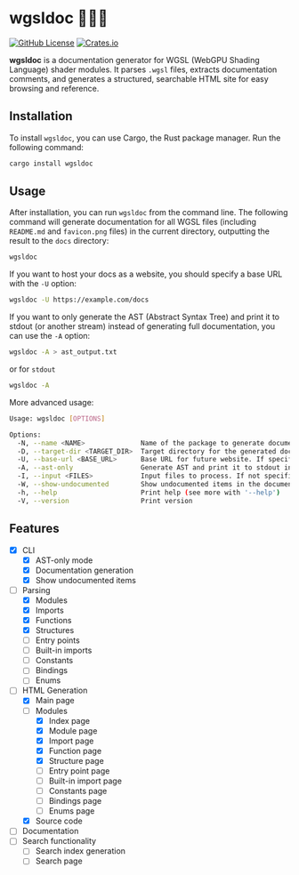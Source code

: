 # wgsldoc 📃🧑‍💻

[![GitHub License](https://img.shields.io/github/license/konceptosociala/wgsldoc.svg)](LICENSE)
[![Crates.io](https://img.shields.io/crates/v/wgsldoc.svg)](https://crates.io/crates/wgsldoc)

**wgsldoc** is a documentation generator for WGSL (WebGPU Shading Language) shader modules. It parses `.wgsl` files, extracts documentation comments, and generates a structured, searchable HTML site for easy browsing and reference.

## Installation

To install `wgsldoc`, you can use Cargo, the Rust package manager. Run the following command:

```bash
cargo install wgsldoc
```

## Usage
After installation, you can run `wgsldoc` from the command line. 
The following command will generate documentation for all WGSL files (including `README.md` and `favicon.png` files) in the current directory, outputting the result
to the `docs` directory:

```bash
wgsldoc
```

If you want to host your docs as a website, you should specify a base URL with the `-U` option:

```bash
wgsldoc -U https://example.com/docs
```

If you want to only generate the AST (Abstract Syntax Tree) and print it to stdout (or another stream) instead of generating full documentation, you can use the `-A` option:

```bash
wgsldoc -A > ast_output.txt
```
or for `stdout`
```bash
wgsldoc -A
```

More advanced usage:

```bash
Usage: wgsldoc [OPTIONS]

Options:
  -N, --name <NAME>              Name of the package to generate documentation for
  -D, --target-dir <TARGET_DIR>  Target directory for the generated documentation 
  -U, --base-url <BASE_URL>      Base URL for future website. If specified, it will be used to generate links in the documentation. Otherwise, the links will use `target_dir` as the base URL
  -A, --ast-only                 Generate AST and print it to stdout instead of generating full documentation
  -I, --input <FILES>            Input files to process. If not specified, the program will look for .wgsl files in the current directory
  -W, --show-undocumented        Show undocumented items in the documentation
  -h, --help                     Print help (see more with '--help')
  -V, --version                  Print version
```

## Features

- [x] CLI
    - [x] AST-only mode
    - [x] Documentation generation
    - [x] Show undocumented items
- [ ] Parsing
    - [x] Modules
    - [x] Imports
    - [x] Functions
    - [x] Structures
    - [ ] Entry points
    - [ ] Built-in imports
    - [ ] Constants
    - [ ] Bindings
    - [ ] Enums
- [ ] HTML Generation
    - [x] Main page
    - [ ] Modules
        - [x] Index page
        - [x] Module page
        - [x] Import page
        - [x] Function page
        - [x] Structure page
        - [ ] Entry point page
        - [ ] Built-in import page
        - [ ] Constants page
        - [ ] Bindings page
        - [ ] Enums page
    - [x] Source code
- [ ] Documentation
- [ ] Search functionality
    - [ ] Search index generation
    - [ ] Search page